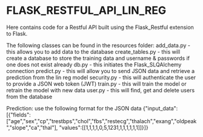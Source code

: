 # FLASK_RESTFUL_API_LIN_REG

Here contains code for a Restful API built using the Flask_Restful extension to Flask. 

The following classes can be found in the resources folder:
add_data.py - this allows you to add data to the database
create_tables.py - this will create a database to store the training data and username & passwords if one does not exist already
db.py - this initiates the Flask_SLQAlchemy connection
predict.py - this will allow you to send JSON data and retrieve a prediction from the lin reg model
security.py - this will authenticate the user to provide a JSON web token (JWT)
train.py - this will train the model or retrain the model with new data
user.py - this will find, get and delete users from the database

Prediction: use the following format for the JSON data
{"input_data":[{"fields":["age","sex","cp","trestbps","chol","fbs","restecg","thalach","exang","oldpeak","slope","ca","thal"],
                                  "values":[[1,1,1,1,0,5,1231,1,1,1,1,1,1]]}]}
